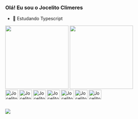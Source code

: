 ### Olá! Eu sou o Jocelito Climeres

- 🌱 Estudando Typescript


<div>
  <img height="200px" src="https://github-readme-stats.vercel.app/api?username=jocelitoo&show_icons=true&theme=dracula"/>
  <img height="200px" src="https://github-readme-stats.vercel.app/api/top-langs/?username=jocelitoo&theme=dracula">
</div>

<div>
  <img align="center" alt="Jocelito-html" height=30px width=40px src="https://cdn.jsdelivr.net/gh/devicons/devicon@latest/icons/html5/html5-original.svg" />
  <img align="center" alt="Jocelito-html" height=30px width=40px src="https://cdn.jsdelivr.net/gh/devicons/devicon@latest/icons/css3/css3-original.svg" />
  <img align="center" alt="Jocelito-html" height=30px width=40px src="https://cdn.jsdelivr.net/gh/devicons/devicon@latest/icons/javascript/javascript-original.svg" />
  <img align="center" alt="Jocelito-html" height=30px width=40px src="https://cdn.jsdelivr.net/gh/devicons/devicon@latest/icons/nodejs/nodejs-plain-wordmark.svg" />
  <img align="center" alt="Jocelito-html" height=30px width=40px src="https://cdn.jsdelivr.net/gh/devicons/devicon@latest/icons/react/react-original.svg" />
  <img align="center" alt="Jocelito-html" height=30px width=40px src="https://cdn.jsdelivr.net/gh/devicons/devicon@latest/icons/mongodb/mongodb-original.svg" />
  <img align="center" alt="Jocelito-html" height=30px width=40px src="https://cdn.jsdelivr.net/gh/devicons/devicon@latest/icons/prisma/prisma-original.svg" />
</div>

##
<a href="https://www.linkedin.com/in/jocelito-climeres-a19014247/" target="_blank"><img src="https://img.shields.io/badge/LinkedIn-0077B5?style=for-the-badge&logo=linkedin&logoColor=white" target="_blank"></a>
